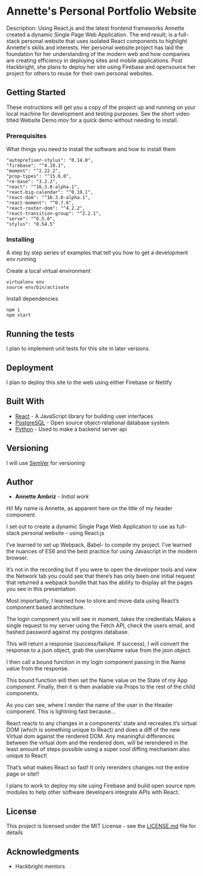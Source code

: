 # Annette's Personal Portfolio Website

Description: Using React.js and the latest frontend frameworks Annette created a dynamic Single Page Web Application.
The end result; is a full-stack personal website that uses isolated React components to highlight Annette's skills and interests. Her personal website project has laid the foundation for her understanding of the modern web and how companies are creating efficiency in deploying sites and mobile applications. Post Hackbright, she plans to deploy her site using Firebase and opensource her project for others to reuse for their own personal websites.

## Getting Started

These instructions will get you a copy of the project up and running on your local machine for development and testing purposes. See the short video titled Website Demo.mov for a quick demo without needing to install.

### Prerequisites

What things you need to install the software and how to install them

```
"autoprefixer-stylus": "0.14.0",
"firebase": "^4.10.1",
"moment": "^2.22.2",
"prop-types": "^15.6.0",
"re-base": "3.2.2",
"react": "^16.3.0-alpha.1",
"react-big-calendar": "^0.19.1",
"react-dom": "^16.3.0-alpha.1",
"react-moment": "^0.7.6",
"react-router-dom": "^4.2.2",
"react-transition-group": "^2.2.1",
"serve": "^6.5.0",
"stylus": "0.54.5"

```

### Installing

A step by step series of examples that tell you how to get a development env running

Create a local virtual environment

```
virtualenv env
source env/bin/activate
```

Install dependencies

```
npm i
npm start
```

## Running the tests

I plan to implement unit tests for this site in later versions


## Deployment

I plan to deploy this site to the web using either Firebase or Netlify

## Built With

* [React](https://reactjs.org/) - A JavaScript library for building user interfaces
* [PostgreSQL](https://www.postgresql.org/rn) - Open source object-relational database system
* [Python](https://www.python.org/) - Used to make a backend server api

## Versioning

I will use [SemVer](http://semver.org/) for versioning

## Author

* **Annette Ambriz** - *Initial work*


Hi! My name is Annette, as apparent here on the title of my header component.

I set out to create a dynamic Single Page Web Application to use as full-stack personal website - using React.js

I’ve learned to set up Webpack, Babel- to compile my project. I’ve learned the nuances of ES6 and the best practice for using Javascript in the modern browser.

It’s not in the recording but if you were to open the developer tools and view the Network tab you could see that there’s has only been one initial request that returned a webpack bundle that has the ability to display all the pages you see in this presentation.

Most importantly, I learned how to store and move data using React’s component based architecture.

The login component you will see in moment, takes the credentials
Makes a single request to my server using the Fetch API,
check the users email, and hashed password against my postgres database.

This will return a response (success/failure. If success), I will convert the response to a json object, grab the usersName value from the json object.

I then call a bound function in my login component passing in the Name value from the response.

This bound function will then set the Name value on the State of my App component.
Finally, then it is then available via Props to the rest of the child components.

As you can see, where I render the name of the user in the Header component.
This is lightning fast because...

React reacts to any changes in a components’ state and recreates it’s virtual DOM (which is something unique to React) and does a diff of the new Virtual dom against the rendered DOM.
Any meaningful differences between the virtual dom and the rendered dom, will be rerendered in the least amount of steps possible using a super cool diffing mechanism also unique to React!

That’s what makes React so fast! It only rerenders changes not the entire page or site!!

I plans to work to deploy my site using Firebase and build open source npm modules to help other software developers integrate APIs with React.


## License

This project is licensed under the MIT License - see the [LICENSE.md](LICENSE.md) file for details

## Acknowledgments

* Hackbright mentors

